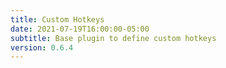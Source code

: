```yaml
---
title: Custom Hotkeys
date: 2021-07-19T16:00:00-05:00
subtitle: Base plugin to define custom hotkeys
version: 0.6.4
---
```

